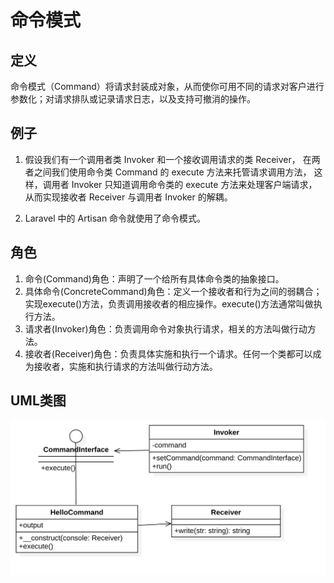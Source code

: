 # 命令模式

## 定义
命令模式（Command）将请求封装成对象，从而使你可用不同的请求对客户进行参数化；对请求排队或记录请求日志，以及支持可撤消的操作。

## 例子
1. 假设我们有一个调用者类 Invoker 和一个接收调用请求的类 Receiver，
在两者之间我们使用命令类 Command 的 execute 方法来托管请求调用方法，
这样，调用者 Invoker 只知道调用命令类的 execute 方法来处理客户端请求，
从而实现接收者 Receiver 与调用者 Invoker 的解耦。

2. Laravel 中的 Artisan 命令就使用了命令模式。

## 角色
1. 命令(Command)角色：声明了一个给所有具体命令类的抽象接口。
2. 具体命令(ConcreteCommand)角色：定义一个接收者和行为之间的弱耦合；实现execute()方法，负责调用接收者的相应操作。execute()方法通常叫做执行方法。
3. 请求者(Invoker)角色：负责调用命令对象执行请求，相关的方法叫做行动方法。
4. 接收者(Receiver)角色：负责具体实施和执行一个请求。任何一个类都可以成为接收者，实施和执行请求的方法叫做行动方法。

## UML类图
![命令模式](./Command.png)
